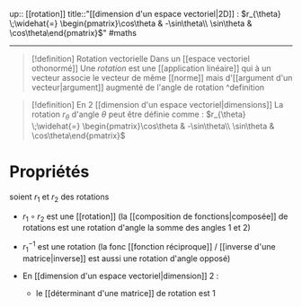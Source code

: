 up:: [[rotation]]
title::"[[dimension d'un espace vectoriel|2D]] : $r_{\theta} \;\widehat{=}  \begin{pmatrix}\cos\theta & -\sin\theta\\ \sin\theta & \cos\theta\end{pmatrix}$"
#maths

----

> [!definition] Rotation vectorielle
> Dans un [[espace vectoriel othonormé]]
> Une *rotation* est une [[application linéaire]] qui à un vecteur associe le vecteur de même [[norme]] mais d'[[argument d'un vecteur|argument]] augmenté de l'angle de rotation
^definition

> [!definition] En 2 [[dimension d'un espace vectoriel|dimensions]] 
> La rotation $r_{\theta}$ d'angle $\theta$ peut être définie comme :
> $r_{\theta} \;\widehat{=}  \begin{pmatrix}\cos\theta & -\sin\theta\\ \sin\theta & \cos\theta\end{pmatrix}$

# Propriétés
soient $r_{1}$ et $r_{2}$ des rotations

 - $r_{1} \circ r_{2}$ est une [[rotation]] (la [[composition de fonctions|composée]] de rotations est une rotation d'angle la somme des angles $1$ et $2$)
 - $r_{1}^{-1}$ est une rotation (la fonc [[fonction réciproque]]  / [[inverse d'une matrice|inverse]] est aussi une rotation d'angle opposé)

 - En [[dimension d'un espace vectoriel|dimension]] 2 :
     - le [[déterminant d'une matrice]]  de rotation est $1$
